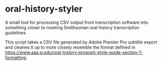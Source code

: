 # oral-history-styler
A small tool for processing CSV output from transcription software into something closer to meeting Smithsonian oral history transcription guidelines

This script takes a CSV file generated by Adobe Premier Pro subtitle export and cleanes it up to more closely resemble the format defined in https://www.aaa.si.edu/oral-history-program-style-guide-section-1-formatting. 